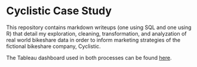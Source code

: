 # Cyclistic Case Study

This repository contains markdown writeups (one using SQL and one using R) that detail my exploration, cleaning, transformation, and analyzation of real world bikeshare data in order to inform marketing strategies of the fictional bikeshare company, Cyclistic.

The Tableau dashboard used in both processes can be found [here](https://public.tableau.com/views/CyclisticCaseStudy_17138915127790/CyclisticBikeshareDatabyCustomerType2023?:language=en-US&publish=yes&:sid=&:display_count=n&:origin=viz_share_link).
